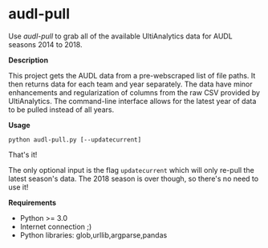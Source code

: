 # audl-pull

Use *audl-pull* to grab all of the available UltiAnalytics data for AUDL seasons 2014 to 2018. 

**Description**

This project gets the AUDL data from a pre-webscraped list of file paths. It then returns data for each team and year separately. The data have minor enhancements and regularization of columns from the raw CSV provided by UltiAnalytics. The command-line interface allows for the latest year of data to be pulled instead of all years.

**Usage**

`python audl-pull.py [--updatecurrent]`

That's it! 

The only optional input is the flag `updatecurrent` which will only re-pull the latest season's data. The 2018 season is over though, so there's no need to use it!

**Requirements**
- Python >= 3.0
- Internet connection ;)
- Python libraries: glob,urllib,argparse,pandas
